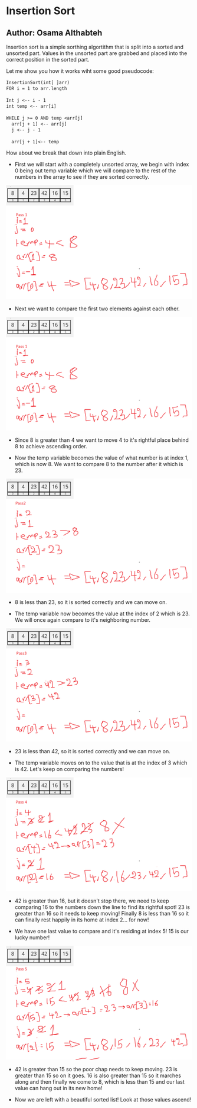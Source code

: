 # Insertion Sort

## Author: Osama Althabteh

Insertion sort is a simple sorthing algortithm that is split into a sorted and unsorted part. Values in the unsorted part are grabbed and placed into the correct position in the sorted part.

Let me show you how it works wiht some good pseudocode:

```
InsertionSort(int[ ]arr)
FOR i = 1 to arr.length

Int j <-- i - 1
int temp <-- arr[i]

WHILE j >= 0 AND temp <arr[j]
  arr[j + 1] <-- arr[j]
  j <-- j - 1

  arr[j + 1]<-- temp
```

How about we break that down into plain English.

- First we will start with a completely unsorted array, we begin with index 0 being out temp variable which we will compare to the rest of the numbers in the array to see if they are sorted correctly.

![unsorted](./assets/insertSort0.png)

- Next we want to compare the first two elements against each other.

![one](./assets/insertSort1.png)

- Since 8 is greater than 4 we want to move 4 to it's rightful place behind 8 to achieve ascending order.

- Now the temp variable becomes the value of what number is at index 1, which is now 8. We want to compare 8 to the number after it which is 23.

![two](./assets/insertSort2.png)

- 8 is less than 23, so it is sorted correctly and we can move on.

- The temp variable now becomes the value at the index of 2 which is 23. We will once again compare to it's neighboring number.

![three](./assets/insertSort3.png)

- 23 is less than 42, so it is sorted correctly and we can move on.

- The temp variable moves on to the value that is at the index of 3 which is 42. Let's keep on comparing the numbers!

![four](./assets/insertSort4.png)

- 42 is greater than 16, but it doesn't stop there, we need to keep comparing 16 to the numbers down the line to find its rightful spot! 23 is greater than 16 so it needs to keep moving! Finally 8 is less than 16 so it can finally rest happily in its home at index 2... for now!

- We have one last value to compare and it's residing at index 5! 15 is our lucky number!

![five](./assets/insertSort5.png)

- 42 is greater than 15 so the poor chap needs to keep moving. 23 is greater than 15 so on it goes. 16 is also greater than 15 so it marches along and then finally we come to 8, which is less than 15 and our last value can hang out in its new home!

- Now we are left with a beautiful sorted list! Look at those values ascend!

